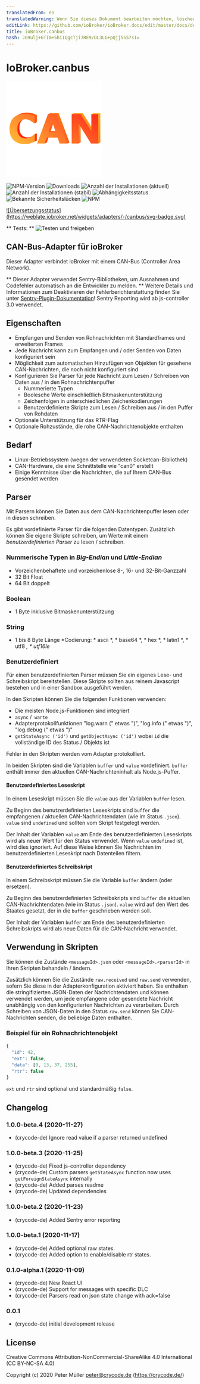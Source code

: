 ```yaml
---
translatedFrom: en
translatedWarning: Wenn Sie dieses Dokument bearbeiten möchten, löschen Sie bitte das Feld "translationsFrom". Andernfalls wird dieses Dokument automatisch erneut übersetzt
editLink: https://github.com/ioBroker/ioBroker.docs/edit/master/docs/de/adapterref/iobroker.canbus/README.md
title: ioBroker.canbus
hash: JG9ulj+GTIm+5hiIQgcTji7RE9/DL3LG+pQjj5S57sI=
---
```

# IoBroker.canbus
![Logo](../../../en/adapterref/iobroker.canbus/admin/canbus.png)

![NPM-Version](https://img.shields.io/npm/v/iobroker.canbus.svg)
![Downloads](https://img.shields.io/npm/dm/iobroker.canbus.svg)
![Anzahl der Installationen (aktuell)](https://iobroker.live/badges/canbus-installed.svg)
![Anzahl der Installationen (stabil)](https://iobroker.live/badges/canbus-stable.svg)
![Abhängigkeitsstatus](https://img.shields.io/david/crycode-de/iobroker.canbus.svg)
![Bekannte Sicherheitslücken](https://snyk.io/test/github/crycode-de/ioBroker.canbus/badge.svg)
![NPM](https://nodei.co/npm/iobroker.canbus.png?downloads=true)

[![Übersetzungsstatus] (https://weblate.iobroker.net/widgets/adapters/-/canbus/svg-badge.svg)](https://weblate.iobroker.net/engage/adapters/?utm_source=widget)

** Tests: ** ![Testen und freigeben](https://github.com/crycode-de/ioBroker.canbus/workflows/Test%20and%20Release/badge.svg)

## CAN-Bus-Adapter für ioBroker
Dieser Adapter verbindet ioBroker mit einem CAN-Bus (Controller Area Network).

** Dieser Adapter verwendet Sentry-Bibliotheken, um Ausnahmen und Codefehler automatisch an die Entwickler zu melden. ** Weitere Details und Informationen zum Deaktivieren der Fehlerberichterstattung finden Sie unter [Sentry-Plugin-Dokumentation](https://github.com/ioBroker/plugin-sentry#plugin-sentry)! Sentry Reporting wird ab js-controller 3.0 verwendet.

## Eigenschaften
* Empfangen und Senden von Rohnachrichten mit Standardframes und erweiterten Frames
* Jede Nachricht kann zum Empfangen und / oder Senden von Daten konfiguriert sein
* Möglichkeit zum automatischen Hinzufügen von Objekten für gesehene CAN-Nachrichten, die noch nicht konfiguriert sind
* Konfigurieren Sie Parser für jede Nachricht zum Lesen / Schreiben von Daten aus / in den Rohnachrichtenpuffer
  * Nummerierte Typen
  * Boolesche Werte einschließlich Bitmaskenunterstützung
  * Zeichenfolgen in unterschiedlichen Zeichenkodierungen
  * Benutzerdefinierte Skripte zum Lesen / Schreiben aus / in den Puffer von Rohdaten
* Optionale Unterstützung für das RTR-Flag
* Optionale Rohzustände, die rohe CAN-Nachrichtenobjekte enthalten

## Bedarf
* Linux-Betriebssystem (wegen der verwendeten Socketcan-Bibliothek)
* CAN-Hardware, die eine Schnittstelle wie "can0" erstellt
* Einige Kenntnisse über die Nachrichten, die auf Ihrem CAN-Bus gesendet werden

## Parser
Mit Parsern können Sie Daten aus dem CAN-Nachrichtenpuffer lesen oder in diesen schreiben.

Es gibt vordefinierte Parser für die folgenden Datentypen.
Zusätzlich können Sie eigene Skripte schreiben, um Werte mit einem *benutzerdefinierten Parser* zu lesen / schreiben.

### Nummerische Typen in *Big-Endian* und *Little-Endian*
* Vorzeichenbehaftete und vorzeichenlose 8-, 16- und 32-Bit-Ganzzahl
* 32 Bit Float
* 64 Bit doppelt

### Boolean
* 1 Byte inklusive Bitmaskenunterstützung

### String
* 1 bis 8 Byte Länge
*Codierung: * ascii *, * base64 *, * hex *, * latin1 *, * utf8 *, * utf16le*

### Benutzerdefiniert
Für einen benutzerdefinierten Parser müssen Sie ein eigenes Lese- und Schreibskript bereitstellen.
Diese Skripte sollten aus reinem Javascript bestehen und in einer Sandbox ausgeführt werden.

In den Skripten können Sie die folgenden Funktionen verwenden:

* Die meisten Node.js-Funktionen sind integriert
* `async` /` warte`
* Adapterprotokollfunktionen "log.warn (" etwas ")", "log.info (" etwas ")", "log.debug (" etwas ")"
* `getStateAsync ('id')` und `getObjectAsync ('id')` wobei `id` die vollständige ID des Status / Objekts ist

Fehler in den Skripten werden vom Adapter protokolliert.

In beiden Skripten sind die Variablen `buffer` und `value` vordefiniert.
`buffer` enthält immer den aktuellen CAN-Nachrichteninhalt als Node.js-Puffer.

#### Benutzerdefiniertes Leseskript
In einem Leseskript müssen Sie die `value` aus der Variablen `buffer` lesen.

Zu Beginn des benutzerdefinierten Leseskripts sind `buffer` die empfangenen / aktuellen CAN-Nachrichtendaten (wie im Status `.json`).
`value` sind `undefined` und sollten vom Skript festgelegt werden.

Der Inhalt der Variablen `value` am Ende des benutzerdefinierten Leseskripts wird als neuer Wert für den Status verwendet.
Wenn `value` `undefined` ist, wird dies ignoriert. Auf diese Weise können Sie Nachrichten im benutzerdefinierten Leseskript nach Datenteilen filtern.

#### Benutzerdefiniertes Schreibskript
In einem Schreibskript müssen Sie die Variable `buffer` ändern (oder ersetzen).

Zu Beginn des benutzerdefinierten Schreibskripts sind `buffer` die aktuellen CAN-Nachrichtendaten (wie im Status `.json`).
`value` wird auf den Wert des Staates gesetzt, der in die `buffer` geschrieben werden soll.

Der Inhalt der Variablen `buffer` am Ende des benutzerdefinierten Schreibskripts wird als neue Daten für die CAN-Nachricht verwendet.

## Verwendung in Skripten
Sie können die Zustände `<messageId>.json` oder `<messageId>.<parserId>` in Ihren Skripten behandeln / ändern.

Zusätzlich können Sie die Zustände `raw.received` und `raw.send` verwenden, sofern Sie diese in der Adapterkonfiguration aktiviert haben.
Sie enthalten die stringifizierten JSON-Daten der Nachrichtendaten und können verwendet werden, um jede empfangene oder gesendete Nachricht unabhängig von den konfigurierten Nachrichten zu verarbeiten.
Durch Schreiben von JSON-Daten in den Status `raw.send` können Sie CAN-Nachrichten senden, die beliebige Daten enthalten.

### Beispiel für ein Rohnachrichtenobjekt
```js
{
  "id": 42,
  "ext": false,
  "data": [0, 13, 37, 255],
  "rtr": false
}
```

`ext` und `rtr` sind optional und standardmäßig `false`.

## Changelog

### 1.0.0-beta.4 (2020-11-27)
* (crycode-de) Ignore read value if a parser returned undefined

### 1.0.0-beta.3 (2020-11-25)
* (crycode-de) Fixed js-controller dependency
* (crycode-de) Custom parsers `getStateAsync` function now uses `getForeignStateAsync` internally
* (crycode-de) Added parses readme
* (crycode-de) Updated dependencies

### 1.0.0-beta.2 (2020-11-23)
* (crycode-de) Added Sentry error reporting
### 1.0.0-beta.1 (2020-11-17)
* (crycode-de) Added optional raw states.
* (crycode-de) Added option to enable/disable rtr states.

### 0.1.0-alpha.1 (2020-11-09)
* (crycode-de) New React UI
* (crycode-de) Support for messages with specific DLC
* (crycode-de) Parsers read on json state change with ack=false

### 0.0.1
* (crycode-de) initial development release

## License

Creative Commons Attribution-NonCommercial-ShareAlike 4.0 International (CC BY-NC-SA 4.0)

Copyright (c) 2020 Peter Müller <peter@crycode.de> (https://crycode.de/)